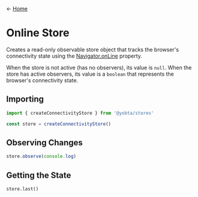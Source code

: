 &larr; [Home](../../../README.md)

# Online Store

Creates a read-only observable store object that tracks the browser's connectivity state using the [Navigator.onLine](https://developer.mozilla.org/en-US/docs/Web/API/NavigatorOnLine/onLine) property.

When the store is not active (has no observers), its value is `null`. When the store has active observers, its value is a `boolean` that represents the browser's connectivity state.

## Importing

```js
import { createConnectivityStore } from '@yobta/stores'

const store = createConnectivityStore()
```

## Observing Changes

```js
store.observe(console.log)
```

## Getting the State

```
store.last()
```
